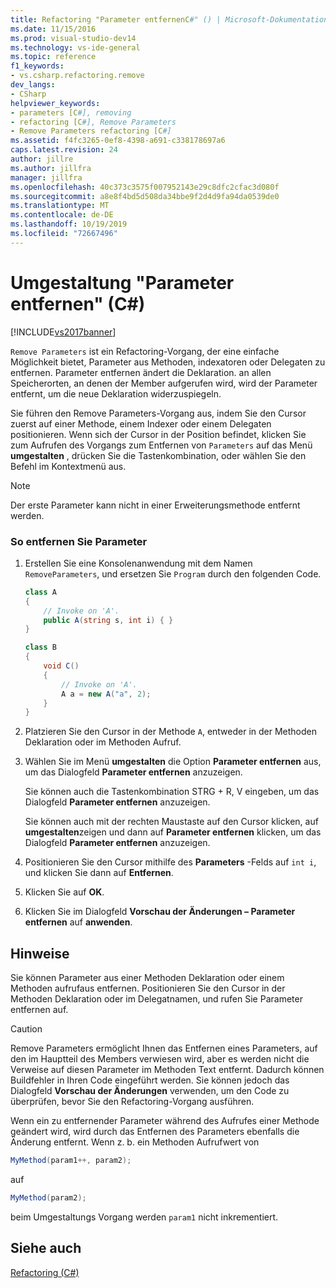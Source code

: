 ```yaml
---
title: Refactoring "Parameter entfernenC#" () | Microsoft-Dokumentation
ms.date: 11/15/2016
ms.prod: visual-studio-dev14
ms.technology: vs-ide-general
ms.topic: reference
f1_keywords:
- vs.csharp.refactoring.remove
dev_langs:
- CSharp
helpviewer_keywords:
- parameters [C#], removing
- refactoring [C#], Remove Parameters
- Remove Parameters refactoring [C#]
ms.assetid: f4fc3265-0ef8-4398-a691-c338178697a6
caps.latest.revision: 24
author: jillre
ms.author: jillfra
manager: jillfra
ms.openlocfilehash: 40c373c3575f007952143e29c8dfc2cfac3d080f
ms.sourcegitcommit: a8e8f4bd5d508da34bbe9f2d4d9fa94da0539de0
ms.translationtype: MT
ms.contentlocale: de-DE
ms.lasthandoff: 10/19/2019
ms.locfileid: "72667496"
---
```

# <a name="remove-parameters-refactoring-c"></a>Umgestaltung "Parameter entfernen" (C#)
[!INCLUDE[vs2017banner](../includes/vs2017banner.md)]

`Remove Parameters` ist ein Refactoring-Vorgang, der eine einfache Möglichkeit bietet, Parameter aus Methoden, indexatoren oder Delegaten zu entfernen. Parameter entfernen ändert die Deklaration. an allen Speicherorten, an denen der Member aufgerufen wird, wird der Parameter entfernt, um die neue Deklaration widerzuspiegeln.

 Sie führen den Remove Parameters-Vorgang aus, indem Sie den Cursor zuerst auf einer Methode, einem Indexer oder einem Delegaten positionieren. Wenn sich der Cursor in der Position befindet, klicken Sie zum Aufrufen des Vorgangs zum Entfernen von `Parameters` auf das Menü **umgestalten** , drücken Sie die Tastenkombination, oder wählen Sie den Befehl im Kontextmenü aus.

> [!NOTE]
> Der erste Parameter kann nicht in einer Erweiterungsmethode entfernt werden.

### <a name="to-remove-parameters"></a>So entfernen Sie Parameter

1. Erstellen Sie eine Konsolenanwendung mit dem Namen `RemoveParameters`, und ersetzen Sie `Program` durch den folgenden Code.

    ```csharp
    class A
    {
        // Invoke on 'A'.
        public A(string s, int i) { }
    }

    class B
    {
        void C()
        {
            // Invoke on 'A'.
            A a = new A("a", 2);
        }
    }
    ```

2. Platzieren Sie den Cursor in der Methode `A`, entweder in der Methoden Deklaration oder im Methoden Aufruf.

3. Wählen Sie im Menü **umgestalten** die Option **Parameter entfernen** aus, um das Dialogfeld **Parameter entfernen** anzuzeigen.

     Sie können auch die Tastenkombination STRG + R, V eingeben, um das Dialogfeld **Parameter entfernen** anzuzeigen.

     Sie können auch mit der rechten Maustaste auf den Cursor klicken, auf **umgestalten**zeigen und dann auf **Parameter entfernen** klicken, um das Dialogfeld **Parameter entfernen** anzuzeigen.

4. Positionieren Sie den Cursor mithilfe des **Parameters** -Felds auf `int i`, und klicken Sie dann auf **Entfernen**.

5. Klicken Sie auf **OK**.

6. Klicken Sie im Dialogfeld **Vorschau der Änderungen – Parameter entfernen** auf **anwenden**.

## <a name="remarks"></a>Hinweise
 Sie können Parameter aus einer Methoden Deklaration oder einem Methoden aufrufaus entfernen. Positionieren Sie den Cursor in der Methoden Deklaration oder im Delegatnamen, und rufen Sie Parameter entfernen auf.

> [!CAUTION]
> Remove Parameters ermöglicht Ihnen das Entfernen eines Parameters, auf den im Hauptteil des Members verwiesen wird, aber es werden nicht die Verweise auf diesen Parameter im Methoden Text entfernt. Dadurch können Buildfehler in Ihren Code eingeführt werden. Sie können jedoch das Dialogfeld **Vorschau der Änderungen** verwenden, um den Code zu überprüfen, bevor Sie den Refactoring-Vorgang ausführen.

 Wenn ein zu entfernender Parameter während des Aufrufes einer Methode geändert wird, wird durch das Entfernen des Parameters ebenfalls die Änderung entfernt. Wenn z. b. ein Methoden Aufrufwert von

```csharp
MyMethod(param1++, param2);
```

 auf

```csharp
MyMethod(param2);
```

 beim Umgestaltungs Vorgang werden `param1` nicht inkrementiert.

## <a name="see-also"></a>Siehe auch
 [Refactoring (C#)](../csharp-ide/refactoring-csharp.md)